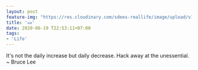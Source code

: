 ```yaml
---
layout: post
feature-img: "https://res.cloudinary.com/sdees-reallife/image/upload/v1555658919/sample_feature_img.png"
title: 'ลด'
date: 2020-06-19 T22:53:11+07:00
tags:
- 'Life'
---
```

It's not the daily increase but daily decrease. Hack away at the unessential. ~ Bruce Lee

<i class="fa fa-child" style="color:plum"></i>
